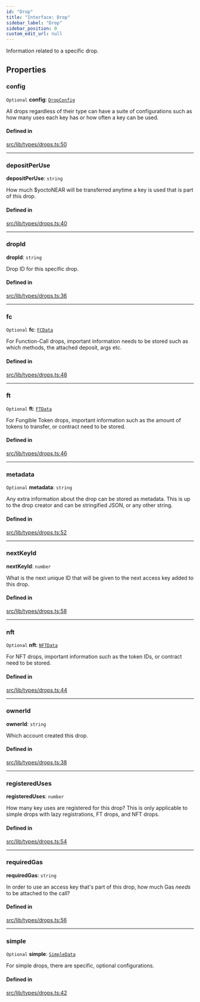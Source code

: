 ```yaml
---
id: "Drop"
title: "Interface: Drop"
sidebar_label: "Drop"
sidebar_position: 0
custom_edit_url: null
---
```


Information related to a specific drop.

## Properties

### config

 `Optional` **config**: [`DropConfig`](DropConfig.md)

All drops regardless of their type can have a suite of configurations such as how many uses each key has or how often a key can be used.

#### Defined in

[src/lib/types/drops.ts:50](https://github.com/keypom/keypom-js/blob/f1161c8/src/lib/types/drops.ts#L50)

___

### depositPerUse

 **depositPerUse**: `string`

How much $yoctoNEAR will be transferred anytime a key is used that is part of this drop.

#### Defined in

[src/lib/types/drops.ts:40](https://github.com/keypom/keypom-js/blob/f1161c8/src/lib/types/drops.ts#L40)

___

### dropId

 **dropId**: `string`

Drop ID for this specific drop.

#### Defined in

[src/lib/types/drops.ts:36](https://github.com/keypom/keypom-js/blob/f1161c8/src/lib/types/drops.ts#L36)

___

### fc

 `Optional` **fc**: [`FCData`](FCData.md)

For Function-Call drops, important information needs to be stored such as which methods, the attached deposit, args etc.

#### Defined in

[src/lib/types/drops.ts:48](https://github.com/keypom/keypom-js/blob/f1161c8/src/lib/types/drops.ts#L48)

___

### ft

 `Optional` **ft**: [`FTData`](FTData.md)

For Fungible Token drops, important information such as the amount of tokens to transfer, or contract need to be stored.

#### Defined in

[src/lib/types/drops.ts:46](https://github.com/keypom/keypom-js/blob/f1161c8/src/lib/types/drops.ts#L46)

___

### metadata

 `Optional` **metadata**: `string`

Any extra information about the drop can be stored as metadata. This is up to the drop creator and can be stringified JSON, or any other string.

#### Defined in

[src/lib/types/drops.ts:52](https://github.com/keypom/keypom-js/blob/f1161c8/src/lib/types/drops.ts#L52)

___

### nextKeyId

 **nextKeyId**: `number`

What is the next unique ID that will be given to the next access key added to this drop.

#### Defined in

[src/lib/types/drops.ts:58](https://github.com/keypom/keypom-js/blob/f1161c8/src/lib/types/drops.ts#L58)

___

### nft

 `Optional` **nft**: [`NFTData`](NFTData.md)

For NFT drops, important information such as the token IDs, or contract need to be stored.

#### Defined in

[src/lib/types/drops.ts:44](https://github.com/keypom/keypom-js/blob/f1161c8/src/lib/types/drops.ts#L44)

___

### ownerId

 **ownerId**: `string`

Which account created this drop.

#### Defined in

[src/lib/types/drops.ts:38](https://github.com/keypom/keypom-js/blob/f1161c8/src/lib/types/drops.ts#L38)

___

### registeredUses

 **registeredUses**: `number`

How many key uses are registered for this drop? This is only applicable to simple drops with lazy registrations, FT drops, and NFT drops.

#### Defined in

[src/lib/types/drops.ts:54](https://github.com/keypom/keypom-js/blob/f1161c8/src/lib/types/drops.ts#L54)

___

### requiredGas

 **requiredGas**: `string`

In order to use an access key that's part of this drop, how much Gas *needs* to be attached to the call?

#### Defined in

[src/lib/types/drops.ts:56](https://github.com/keypom/keypom-js/blob/f1161c8/src/lib/types/drops.ts#L56)

___

### simple

 `Optional` **simple**: [`SimpleData`](SimpleData.md)

For simple drops, there are specific, optional configurations.

#### Defined in

[src/lib/types/drops.ts:42](https://github.com/keypom/keypom-js/blob/f1161c8/src/lib/types/drops.ts#L42)
